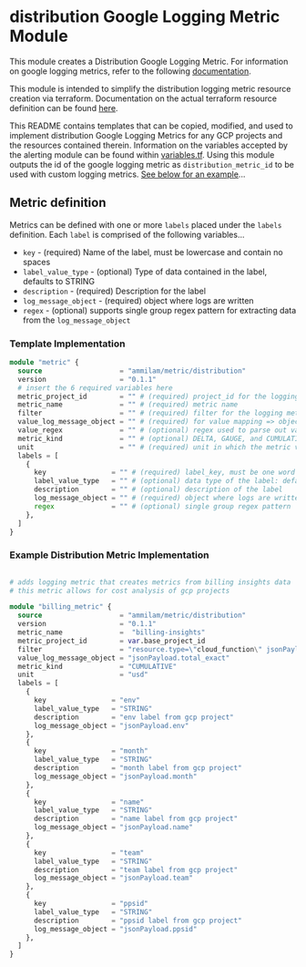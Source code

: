 # distribution Google Logging Metric Module

This module creates a Distribution Google Logging Metric. For information on google logging metrics, refer to the following [documentation](https://cloud.google.com/logging/docs/logs-based-metrics).

This module is intended to simplify the distribution logging metric resource creation via terraform. Documentation on the actual terraform resource definition can be found [here](https://registry.terraform.io/providers/hashicorp/google/latest/docs/resources/logging_metric).

This README contains templates that can be copied, modified, and used to implement distribution Google Logging Metrics for any GCP projects and the resources contained therein. Information on the variables accepted by the alerting module can be found within [variables.tf](/modules/distribution-metric/variables.tf). Using this module outputs the id of the google logging metric as `distribution_metric_id` to be used with custom logging metrics. [See below for an example]()...

## Metric definition

Metrics can be defined with one or more `labels` placed under the `labels` definition. Each `label` is comprised of the following variables...

* `key` - (required) Name of the label, must be lowercase and contain no spaces
* `label_value_type` - (optional) Type of data contained in the label, defaults to STRING
* `description` - (required) Description for the label
* `log_message_object` - (required) object where logs are written
* `regex` - (optional) supports single group regex pattern for extracting data from the `log_message_object`

### Template Implementation

```terraform
module "metric" {
  source                   = "ammilam/metric/distribution"
  version                  = "0.1.1"
  # insert the 6 required variables here
  metric_project_id        = "" # (required) project_id for the logging metric
  metric_name              = "" # (required) metric name
  filter                   = "" # (required) filter for the logging metric
  value_log_message_object = "" # (required) for value mapping => object where logs are written: jsonPayload.message, textPayload
  value_regex              = "" # (optional) regex used to parse out value mapping
  metric_kind              = "" # (optional) DELTA, GAUGE, and CUMULATIVE
  unit                     = "" # (required) unit in which the metric value is reported
  labels = [
    {
      key                = "" # (required) label_key, must be one word with no spaces
      label_value_type   = "" # (optional) data type of the label: defaults to STRING
      description        = "" # (optional) description of the label
      log_message_object = "" # (required) object where logs are written: jsonPayload.message, textPayload
      regex              = "" # (optional) single group regex pattern
    },
  ]
}

```

### Example Distribution Metric Implementation

```terraform

# adds logging metric that creates metrics from billing insights data
# this metric allows for cost analysis of gcp projects

module "billing_metric" {
  source                   = "ammilam/metric/distribution"
  version                  = "0.1.1"
  metric_name              =  "billing-insights"
  metric_project_id        = var.base_project_id
  filter                   = "resource.type=\"cloud_function\" jsonPayload.ppsid!=null"
  value_log_message_object = "jsonPayload.total_exact"
  metric_kind              = "CUMULATIVE"
  unit                     = "usd"
  labels = [
    {
      key                = "env"
      label_value_type   = "STRING"
      description        = "env label from gcp project"
      log_message_object = "jsonPayload.env"
    },
    {
      key                = "month"
      label_value_type   = "STRING"
      description        = "month label from gcp project"
      log_message_object = "jsonPayload.month"
    },
    {
      key                = "name"
      label_value_type   = "STRING"
      description        = "name label from gcp project"
      log_message_object = "jsonPayload.name"
    },
    {
      key                = "team"
      label_value_type   = "STRING"
      description        = "team label from gcp project"
      log_message_object = "jsonPayload.team"
    },
    {
      key                = "ppsid"
      label_value_type   = "STRING"
      description        = "ppsid label from gcp project"
      log_message_object = "jsonPayload.ppsid"
    },
  ]
}
```